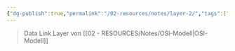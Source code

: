 ```yaml
---
{"dg-publish":true,"permalink":"/02-resources/notes/layer-2/","tags":["netzwerk","GFN/LF09"],"noteIcon":"","updated":"2025-07-12T13:31:41.000+02:00"}
---
```


>Data Link Layer von [[02 - RESOURCES/Notes/OSI-Modell\|OSI-Modell]]